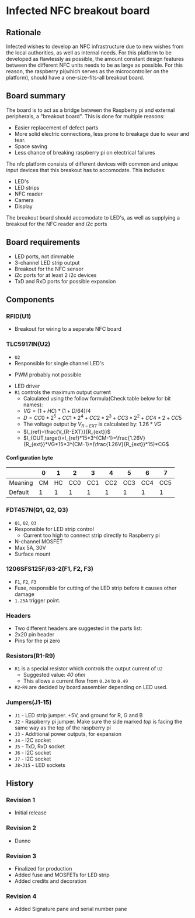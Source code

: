 # Infected NFC breakout board

## Rationale

Infected wishes to develop an NFC infrastructure due to new wishes from the local authorities, as well as internal needs. For this platform to be developed as flawlessly as possible, the amount constant design features between the different NFC units needs to be as large as possible. For this reason, the raspberry pi(which serves as the microcontroller on the platform), should have a one-size-fits-all breakout board.

## Board summary

The board is to act as a bridge between the Raspberry pi and external peripherals, a "breakout board". This is done for multiple reasons:

 * Easier replacement of defect parts
 * More solid electric connections, less prone to breakage due to wear and tear.
 * Space saving
 * Less chance of breaking raspberry pi on electrical failures

The nfc platform consists of different devices with common and unique input devices that this breakout has to accomodate. This includes:

 * LED's
 * LED strips
 * NFC reader
 * Camera
 * Display

The breakout board should accomodate to LED's, as well as supplying a breakout for the NFC reader and i2c ports

## Board requirements

 * LED ports, not dimmable
 * 3-channel LED strip output
 * Breakout for the NFC sensor
 * i2c ports for at least 2 i2c devices
 * TxD and RxD ports for possible expansion

## Components

### RFID(U1)

 * Breakout for wiring to a seperate NFC board

### TLC5917IN(U2)

 * `U2`
 * Responsible for single channel LED's
  - PWM probably not possible
 * LED driver
 * `R1` controls the maximum output current
   - Calculated using the follow formula(Check table below for bit names):
   - $VG=(1+HC)*(1+D/64)/4$
   - $D = CC0*2^5+CC1*2^4+CC2*2^3+CC3*2^2+CC4*2+CC5$
   - The voltage output by $V_{R-EXT}$ is calculated by: $1.26*VG$
   - $I_{ref}=\frac{V_{R-EXT}}{R_{ext}}$
   - $I_{OUT,target}=I_{ref}*15*3^{CM-1}=\frac{1.26V}{R_{ext}}*VG*15*3^{CM-1}=(\frac{1.26V}{R_{ext}}*15)*CG$

#### Configuration byte

|         |  0 |  1 |   2 |   3 |   4 |   5 |   6 |   7 |
|---------|----|----|-----|-----|-----|-----|-----|-----|
| Meaning | CM | HC | CC0 | CC1 | CC2 | CC3 | CC4 | CC5 |
| Default |  1 |  1 |   1 |   1 |   1 |   1 |   1 |   1 |

### FDT457N(Q1, Q2, Q3)

 * `Q1`, `Q2`, `Q3`
 * Responsible for LED strip control
   - Current too high to connect strip directly to Raspberry pi
 * N-channel MOSFET
 * Max 5A, 30V
 * Surface mount

### 1206SFS125F/63-2(F1, F2, F3)

 * `F1`, `F2`, `F3`
 * Fuse, responsible for cutting of the LED strip before it causes other damage
 * `1.25A` trigger point.

### Headers

 * Two different headers are suggested in the parts list:
 * 2x20 pin header
 * Pins for the pi zero

### Resistors(R1-R9)

* `R1` is a special resistor which controls the output current of `U2`
  - Suggested value: *40 ohm*
  - This allows a current flow from `0.24` to `0.49`
* `R2`-`R9` are decided by board assembler depending on LED used.

### Jumpers(J1-15)

 * `J1` - LED strip jumper. +5V, and ground for R, G and B
 * `J2` - Raspberry pi jumper. Make sure the side marked *top* is facing the same way as the top of the raspberry pi
 * `J3` - Additional power outputs, for expansion
 * `J4` - I2C socket
 * `J5` - TxD, RxD socket
 * `J6` - I2C socket
 * `J7` - I2C socket
 * `J8`-`J15` - LED sockets

## History

### Revision 1

 * Initial release

### Revision 2

 * Dunno

### Revision 3

 * Finalized for production
 * Added fuse and MOSFETs for LED strip
 * Added credits and decoration

### Revision 4

 * Added Signature pane and serial number pane